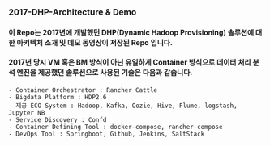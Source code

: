### 2017-DHP-Architecture & Demo   
#### 이 Repo는 2017년에 개발했던 DHP(Dynamic Hadoop Provisioning) 솔루션에 대한 아키텍처 소개 및 데모 동영상이 저장된 Repo 입니다.
#### 2017년 당시 VM 혹은 BM 방식이 아닌 유일하게 Container 방식으로 데이터 처리 분석 엔진을 제공했던 솔루션으로 사용된 기술은 다음과 같습니다.  
	- Container Orchestrator : Rancher Cattle   
	- Bigdata Platform : HDP2.6 
	- 제공 ECO System : Hadoop, Kafka, Oozie, Hive, Flume, logstash, Jupyter NB 
	- Service Discovery : Confd 
	- Container Defining Tool : docker-compose, rancher-compose 
	- DevOps Tool : Springboot, Github, Jenkins, SaltStack  